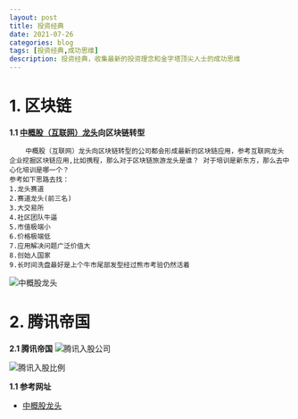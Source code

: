 ```yaml
---
layout: post
title: 投资经典
date: 2021-07-26
categories: blog
tags: [投资经典,成功思维]
description: 投资经典，收集最新的投资理念和金字塔顶尖人士的成功思维
---
```


# 1. 区块链 #

**1.1 [中概股（互联网）龙头][zhonggaigulongtou]向区块链转型**
	
		中概股（互联网）龙头向区块链转型的公司都会形成最新的区块链应用，参考互联网龙头企业挖掘区块链应用,比如携程，那么对于区块链旅游龙头是谁？ 对于培训是新东方，那么去中心化培训是哪一个？
    参考如下思路去找：
    1.龙头赛道
    2.赛道龙头(前三名) 
    3.大交易所
    4.社区团队牛逼
    5.市值极端小
    6.价格极端低
    7.应用解决问题广泛价值大
    8.创始人国家
    9.长时间洗盘最好是上个牛市尾部发型经过熊市考验仍然活着
  
  
  ![中概股龙头][zhonggaigulongtou]
  
 
# 2. 腾讯帝国 #

**2.1 腾讯帝国**
  ![腾讯入股公司][zhonggaigulongtou]

  ![腾讯入股比例][zhonggaigulongtou]

**1.1 参考网址**
* [中概股龙头][zhonggaigulongtou]

[zhonggaigulongtou]: https://siweiwo.top/resource/investment/other/zhonggaigulongtou-202107262000001.jpg 
[tengxun-20210802000001]: https://siweiwo.top/resource/investment/other/tengxun-20210802000001.jpg 
[tengxun-20210802000002]: https://siweiwo.top/resource/investment/other/tengxun-20210802000002.jpg 
